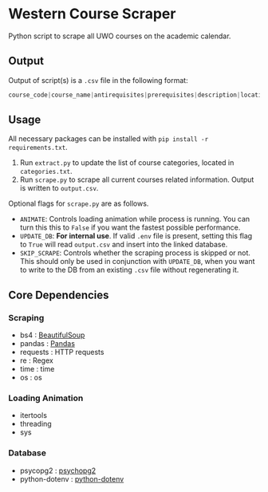 # Western Course Scraper
Python script to scrape all UWO courses on the academic calendar.

## Output
Output of script(s) is a `.csv` file in the following format:

```js
course_code|course_name|antirequisites|prerequisites|description|location|extra_info
```

## Usage
All necessary packages can be installed with `pip install -r requirements.txt`.

1. Run `extract.py` to update the list of course categories, located in `categories.txt`.
2. Run `scrape.py` to scrape all current courses related information. Output is written to `output.csv`.

Optional flags for `scrape.py` are as follows.
- `ANIMATE`: Controls loading animation while process is running. You can turn this this to `False` if you want the fastest possible performance.
- `UPDATE_DB`: **For internal use**. If valid `.env` file is present, setting this flag to `True` will read `output.csv` and insert into the linked database. 
- `SKIP_SCRAPE`: Controls whether the scraping process is skipped or not. This should only be used in conjunction with `UPDATE_DB`, when you want to write to the DB from an existing `.csv` file without regenerating it.

## Core Dependencies
### Scraping
- bs4 : [BeautifulSoup](https://www.crummy.com/software/BeautifulSoup/bs4/doc/)
- pandas : [Pandas](https://github.com/pandas-dev/pandas)
- requests : HTTP requests
- re : Regex
- time : time
- os : os
### Loading Animation
- itertools
- threading
- sys
### Database
- psycopg2 : [psychopg2](https://www.psycopg.org/docs/)
- python-dotenv : [python-dotenv](https://pypi.org/project/python-dotenv/)

